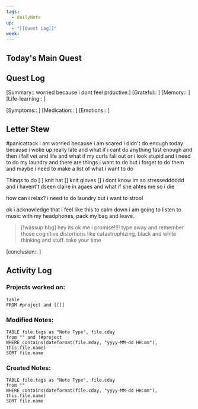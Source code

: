 ```yaml
---
tags:
  - dailyNote
up:
  - "[[Quest Log]]"
week:
---
```

## Today's Main Quest
## Quest Log
[Summary:: worried because i dont feel  prductive.]
[Grateful:: ]
[Memory:: ]
[Life-learning:: ]

[Symptoms:: ]
[Medication:: ]
[Emotions:: ]
## Letter Stew
#panicattack 
i am worried because i am scared i didn't do enough today because i woke up really late and what if i cant do anything fast enough and then i fail vet and life and what if my curls fall out or i look stupid and i need to do my laundry and there are things i want to do but i forget to do them and maybe i need to make a list of what i want to do


Things to do
[ ] knit hat
[] knit gloves
[] i dont know im so stressedddddd
and i havent't dseen claire in agaes and what if she ahtes me so i die

how can i relax?
i need to do laundry
but i want to strool

ok i acknowledge that i feel like this
to calm down i am going to listen to music with my headphones, pack my bag and leave.
> [!wassup bbg]
>hey its ok me i promise!!!! type away and remember those cognitive distortions like catastrophizing, black and white thinking and stuff. take your time


[conclusion::  ]
## Activity Log
### Projects worked on:
```dataview
table 
FROM #project and [[]]
```

### Modified Notes:
```dataview
TABLE file.tags as "Note Type", file.cday
from "" and !#project
WHERE contains(dateformat(file.mday, "yyyy-MM-dd HH:mm"), this.file.name) 
SORT file.name
```

### Created Notes:
```dataview
TABLE file.tags as "Note Type", file.cday
from ""
WHERE contains(dateformat(file.cday, "yyyy-MM-dd HH:mm"), this.file.name)
SORT file.name
```